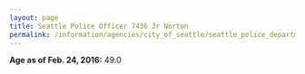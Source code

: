 ```yaml
---
layout: page
title: Seattle Police Officer 7436 Jr Norton
permalink: /information/agencies/city_of_seattle/seattle_police_department/copbook/7436/
---
```


**Age as of Feb. 24, 2016:** 49.0
